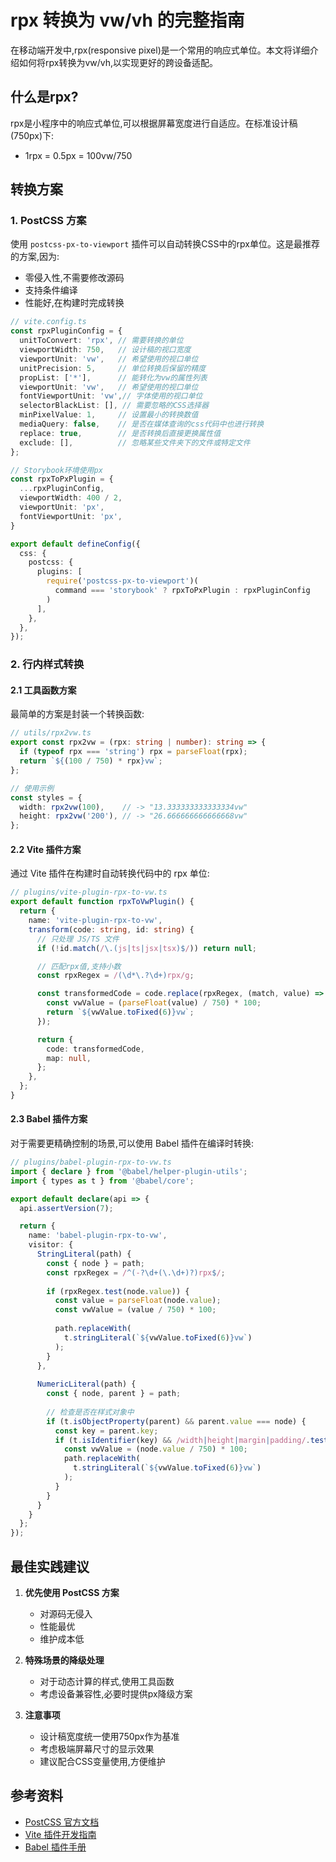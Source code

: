 # rpx 转换为 vw/vh 的完整指南

在移动端开发中,rpx(responsive pixel)是一个常用的响应式单位。本文将详细介绍如何将rpx转换为vw/vh,以实现更好的跨设备适配。

## 什么是rpx?

rpx是小程序中的响应式单位,可以根据屏幕宽度进行自适应。在标准设计稿(750px)下:
- 1rpx = 0.5px = 100vw/750

## 转换方案

### 1. PostCSS 方案

使用 `postcss-px-to-viewport` 插件可以自动转换CSS中的rpx单位。这是最推荐的方案,因为:
- 零侵入性,不需要修改源码
- 支持条件编译
- 性能好,在构建时完成转换

```ts
// vite.config.ts
const rpxPluginConfig = {
  unitToConvert: 'rpx', // 需要转换的单位
  viewportWidth: 750,   // 设计稿的视口宽度
  viewportUnit: 'vw',   // 希望使用的视口单位
  unitPrecision: 5,     // 单位转换后保留的精度
  propList: ['*'],      // 能转化为vw的属性列表
  viewportUnit: 'vw',   // 希望使用的视口单位
  fontViewportUnit: 'vw',// 字体使用的视口单位
  selectorBlackList: [], // 需要忽略的CSS选择器
  minPixelValue: 1,     // 设置最小的转换数值
  mediaQuery: false,    // 是否在媒体查询的css代码中也进行转换
  replace: true,        // 是否转换后直接更换属性值
  exclude: [],          // 忽略某些文件夹下的文件或特定文件
};

// Storybook环境使用px
const rpxToPxPlugin = {
  ...rpxPluginConfig,
  viewportWidth: 400 / 2,
  viewportUnit: 'px',
  fontViewportUnit: 'px',
}

export default defineConfig({
  css: {
    postcss: {
      plugins: [
        require('postcss-px-to-viewport')(
          command === 'storybook' ? rpxToPxPlugin : rpxPluginConfig
        )
      ],
    },
  },
});
```

### 2. 行内样式转换

#### 2.1 工具函数方案

最简单的方案是封装一个转换函数:

```ts
// utils/rpx2vw.ts
export const rpx2vw = (rpx: string | number): string => {
  if (typeof rpx === 'string') rpx = parseFloat(rpx);
  return `${(100 / 750) * rpx}vw`;
};

// 使用示例
const styles = {
  width: rpx2vw(100),    // -> "13.333333333333334vw"
  height: rpx2vw('200'), // -> "26.666666666666668vw"
};
```

#### 2.2 Vite 插件方案

通过 Vite 插件在构建时自动转换代码中的 rpx 单位:

```ts
// plugins/vite-plugin-rpx-to-vw.ts
export default function rpxToVwPlugin() {
  return {
    name: 'vite-plugin-rpx-to-vw',
    transform(code: string, id: string) {
      // 只处理 JS/TS 文件
      if (!id.match(/\.(js|ts|jsx|tsx)$/)) return null;

      // 匹配rpx值,支持小数
      const rpxRegex = /(\d*\.?\d+)rpx/g;

      const transformedCode = code.replace(rpxRegex, (match, value) => {
        const vwValue = (parseFloat(value) / 750) * 100;
        return `${vwValue.toFixed(6)}vw`;
      });

      return {
        code: transformedCode,
        map: null,
      };
    },
  };
}
```

#### 2.3 Babel 插件方案

对于需要更精确控制的场景,可以使用 Babel 插件在编译时转换:

```ts
// plugins/babel-plugin-rpx-to-vw.ts
import { declare } from '@babel/helper-plugin-utils';
import { types as t } from '@babel/core';

export default declare(api => {
  api.assertVersion(7);

  return {
    name: 'babel-plugin-rpx-to-vw',
    visitor: {
      StringLiteral(path) {
        const { node } = path;
        const rpxRegex = /^(-?\d+(\.\d+)?)rpx$/;
        
        if (rpxRegex.test(node.value)) {
          const value = parseFloat(node.value);
          const vwValue = (value / 750) * 100;
          
          path.replaceWith(
            t.stringLiteral(`${vwValue.toFixed(6)}vw`)
          );
        }
      },
      
      NumericLiteral(path) {
        const { node, parent } = path;
        
        // 检查是否在样式对象中
        if (t.isObjectProperty(parent) && parent.value === node) {
          const key = parent.key;
          if (t.isIdentifier(key) && /width|height|margin|padding/.test(key.name)) {
            const vwValue = (node.value / 750) * 100;
            path.replaceWith(
              t.stringLiteral(`${vwValue.toFixed(6)}vw`)
            );
          }
        }
      }
    }
  };
});
```

## 最佳实践建议

1. **优先使用 PostCSS 方案**
   - 对源码无侵入
   - 性能最优
   - 维护成本低

2. **特殊场景的降级处理**
   - 对于动态计算的样式,使用工具函数
   - 考虑设备兼容性,必要时提供px降级方案

3. **注意事项**
   - 设计稿宽度统一使用750px作为基准
   - 考虑极端屏幕尺寸的显示效果
   - 建议配合CSS变量使用,方便维护

## 参考资料

- [PostCSS 官方文档](https://postcss.org/)
- [Vite 插件开发指南](https://vitejs.dev/guide/api-plugin.html)
- [Babel 插件手册](https://babel.dev/docs/en/plugins)

